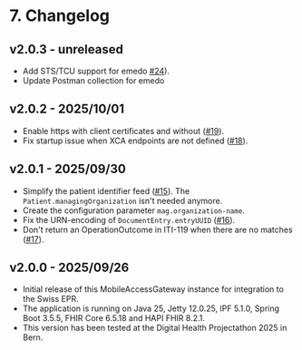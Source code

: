 # 7. Changelog

## v2.0.3 - unreleased

- Add STS/TCU support for emedo [#24](https://github.com/ahdis/MobileAccessGateway/issues/24)).
- Update Postman collection for emedo

## v2.0.2 - 2025/10/01

- Enable https with client certificates and without ([#19](https://github.com/ahdis/MobileAccessGateway/issues/19)).
- Fix startup issue when XCA endpoints are not defined ([#18](https://github.com/ahdis/MobileAccessGateway/issues/18)). 

## v2.0.1 - 2025/09/30

- Simplify the patient identifier feed ([#15](https://github.com/ahdis/MobileAccessGateway/issues/15)).
  The `Patient.managingOrganization` isn't needed anymore.
- Create the configuration parameter `mag.organization-name`.
- Fix the URN-encoding of `DocumentEntry.entryUUID` ([#16](https://github.com/ahdis/MobileAccessGateway/issues/16)).
- Don't return an OperationOutcome in ITI-119 when there are no matches
  ([#17](https://github.com/ahdis/MobileAccessGateway/issues/17)).

## v2.0.0 - 2025/09/26

- Initial release of this MobileAccessGateway instance for integration to the Swiss EPR.
- The application is running on Java 25, Jetty 12.0.25, IPF 5.1.0, Spring Boot 3.5.5, FHIR Core 6.5.18 and HAPI FHIR
  8.2.1.
- This version has been tested at the Digital Health Projectathon 2025 in Bern.

